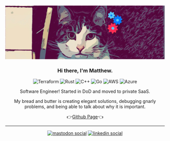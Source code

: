 ![](crowley.png)

<h3 align="center">
Hi there, I'm Matthew.
</h3>

<p align="center">
<img alt="Terraform" src="https://img.shields.io/badge/-Terraform-141414?style=flat&logo=terraform">
<img alt="Rust" src="https://img.shields.io/badge/-rust-141414?style=flat&logo=rust">
<img alt="C++" src="https://img.shields.io/badge/-c++-141414?style=flat&logo=cplusplus">
<img alt="Go" src="https://img.shields.io/badge/-go-141414?style=flat&logo=go">
<img alt="AWS" src="https://img.shields.io/badge/AWS-%23FF9900.svg?style=flat&logo=amazon-aws&logoColor=white">
<img alt="Azure" src="https://img.shields.io/badge/azure-%230072C6.svg?style=flat&logo=microsoftazure&logoColor=white">
</p>

<p align="center">
Software Engineer! Started in DoD and moved to private SaaS.
</p>
<p align="center">
My bread and butter is creating elegant solutions, debugging gnarly problems, and being able to talk about why it is important.
</p>

<p align="center">
👉<a href="matthewaerose.github.io">Github Page</a>👈
</p>

---
<p align="center">
<a href="https://mas.to/@kephalos"><img alt="mastodon social" src="https://img.shields.io/badge/-MASTODON-%232B90D9?style=for-the-badge&logo=mastodon&logoColor=white"></a>
<a href="https://www.linkedin.com/in/matthewaerose/"><img alt="linkedin social" src="https://img.shields.io/badge/linkedin-%230077B5.svg?style=for-the-badge&logo=linkedin&logoColor=white"></a>
</p>
